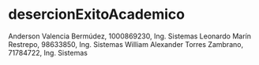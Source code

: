 # desercionExitoAcademico
Anderson Valencia Bermúdez, 1000869230, Ing. Sistemas
Leonardo Marín Restrepo, 98633850, Ing. Sistemas
William Alexander Torres Zambrano, 71784722, Ing. Sistemas
